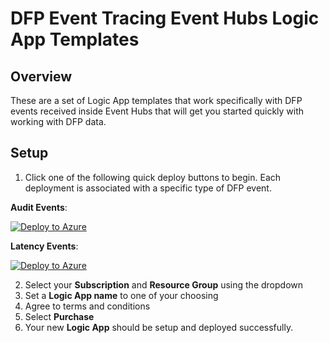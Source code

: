 # DFP Event Tracing Event Hubs Logic App Templates
## Overview
These are a set of Logic App templates that work specifically with DFP events received inside Event Hubs that will get you started quickly with working with DFP data. 

## Setup
1. Click one of the following quick deploy buttons to begin. Each deployment is associated with a specific type of DFP event.

**Audit Events**:

[![Deploy to Azure](https://aka.ms/deploytoazurebutton)](https://portal.azure.com/#create/Microsoft.Template/uri/https%3A%2F%2Fraw.githubusercontent.com%2Fmicrosoft%2FDynamics-365-Fraud-Protection-Samples%2Fkhavnguyen%2Fevent-tracing-logic-app-templates%2Flogic%2520app%2520templates%2Faudit-events-template.json)

**Latency Events**:

[![Deploy to Azure](https://aka.ms/deploytoazurebutton)](https://portal.azure.com/#create/Microsoft.Template/uri/https%3A%2F%2Fraw.githubusercontent.com%2Fmicrosoft%2FDynamics-365-Fraud-Protection-Samples%2Fkhavnguyen%2Fevent-tracing-logic-app-templates%2Flogic%2520app%2520templates%2Flatency-events-template.json)

2. Select your **Subscription** and **Resource Group** using the dropdown
3. Set a **Logic App name** to one of your choosing
4. Agree to terms and conditions
5. Select **Purchase**
6. Your new **Logic App** should be setup and deployed successfully.
